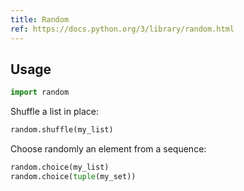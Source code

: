 ```yaml
---
title: Random
ref: https://docs.python.org/3/library/random.html
---
```


## Usage

```python
import random
```

Shuffle a list in place:

```python
random.shuffle(my_list)
```

Choose randomly an element from a sequence:

```python
random.choice(my_list)
random.choice(tuple(my_set))
```
